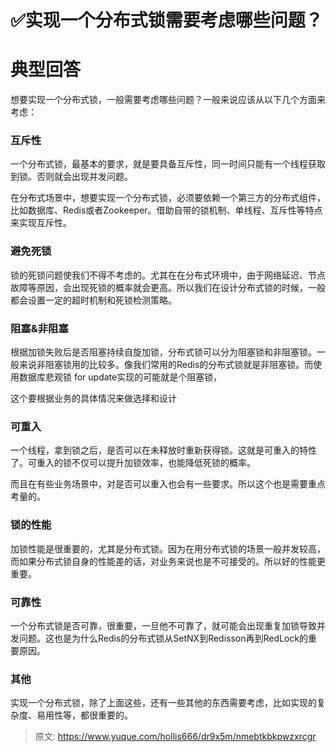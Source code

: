 # ✅实现一个分布式锁需要考虑哪些问题？


# 典型回答

想要实现一个分布式锁，一般需要考虑哪些问题？一般来说应该从以下几个方面来考虑：



### 互斥性

一个分布式锁，最基本的要求，就是要具备互斥性，同一时间只能有一个线程获取到锁。否则就会出现并发问题。

在分布式场景中，想要实现一个分布式锁，必须要依赖一个第三方的分布式组件，比如数据库、Redis或者Zookeeper。借助自带的锁机制、单线程、互斥性等特点来实现互斥性。


### 避免死锁

锁的死锁问题使我们不得不考虑的。尤其在在分布式环境中，由于网络延迟、节点故障等原因，会出现死锁的概率就会更高。所以我们在设计分布式锁的时候，一般都会设置一定的超时机制和死锁检测策略。


### 阻塞&非阻塞

根据加锁失败后是否阻塞持续自旋加锁，分布式锁可以分为阻塞锁和非阻塞锁。一般来说非阻塞锁用的比较多。像我们常用的Redis的分布式锁就是非阻塞锁。而使用数据库悲观锁 for update实现的可能就是个阻塞锁，

这个要根据业务的具体情况来做选择和设计


### 可重入

一个线程，拿到锁之后，是否可以在未释放时重新获得锁。这就是可重入的特性了。可重入的锁不仅可以提升加锁效率，也能降低死锁的概率。

而且在有些业务场景中，对是否可以重入也会有一些要求。所以这个也是需要重点考量的。


### 锁的性能

加锁性能是很重要的，尤其是分布式锁。因为在用分布式锁的场景一般并发较高，而如果分布式锁自身的性能差的话，对业务来说也是不可接受的。所以好的性能更重要。



### 可靠性

一个分布式锁是否可靠，很重要，一旦他不可靠了，就可能会出现重复加锁导致并发问题。这也是为什么Redis的分布式锁从SetNX到Redisson再到RedLock的重要原因。


### 其他

实现一个分布式锁，除了上面这些，还有一些其他的东西需要考虑，比如实现的复杂度、易用性等，都很重要的。




> 原文: <https://www.yuque.com/hollis666/dr9x5m/nmebtkbkpwzxrcgr>